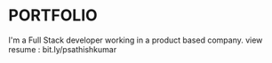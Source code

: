 # PORTFOLIO
I'm a Full Stack developer working in a product based company.
view resume : bit.ly/psathishkumar

